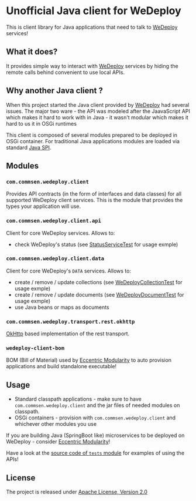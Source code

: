 
# Unofficial Java client for WeDeploy 

This is client library for Java applications that need to talk to [WeDeploy](http://wedeploy.com) services!

## What it does?

It provides simple way to interact with [WeDeploy](http://wedeploy.com) services by hiding the remote calls behind convenient to use local APIs. 

## Why another Java client ?

When this project started the Java client provided by [WeDeploy](http://wedeploy.com) had several issues. The major two ware
	- the API was modeled after the JaavaScript API which makes it hard to work with in Java
	- it wasn't modular which makes it hard to us it in OSGi runtimes
	 
 This client is composed of several modules prepared to be deployed in OSGi container. For traditional Java applications modules are loaded via standard [Java SPI](https://docs.oracle.com/javase/tutorial/ext/basics/spi.html).

## Modules

### `com.commsen.wedeploy.client` 

Provides API contracts (in the form of interfaces and data classes) for all supported WeDeploy client services. This is the module that provides the types your application will use.

### `com.commsen.wedeploy.client.api`

Client for core WeDeploy services. Allows to:

 - check WeDeploy's status (see [StatusServiceTest](tests/src/test/java/com/commsen/wedeploy/client/api/test/StatusServiceTest.java) for usage exmple)

### `com.commsen.wedeploy.client.data`

Client for core WeDeploy's `DATA` services. Allows to:

 - create / remove / update collections (see [WeDeployCollectionTest](tests/src/test/java/com/commsen/wedeploy/client/data/test/WeDeployCollectionTest.java) for usage exmple)
 - create / remove / update documents (see [WeDeployDocumentTest](tests/src/test/java/com/commsen/wedeploy/client/data/test/WeDeployDocumentTest.java) for usage exmple)
 - use Java beans or maps as documents

### `com.commsen.wedeploy.transport.rest.okhttp`

[OkHttp](http://square.github.io/okhttp/) based implementation of the rest transport.

### `wedeploy-client-bom`

BOM (Bill of Material) used by [Eccentric Modularity](https://github.com/azzazzel/EM) to auto provision applications and build standalone executable! 

## Usage

 - Standard classpath applications - make sure to have `com.commsen.wedeploy.client` and the jar files of needed modules on classpath.  
 - OSGi containers - provision with `com.commsen.wedeploy.client` and whichever other modules you use

If you are building Java (SpringBoot like) microservices to be deployed on WeDeploy - consider [Eccentric Modularity](https://github.com/azzazzel/EM)!  

Have a look at the [source code of `tests` module](tests/src/test/java/com/commsen/wedeploy/client) for examples of using the APIs!

## License

The project is released under [Apache License, Version 2.0](https://www.apache.org/licenses/LICENSE-2.0)
